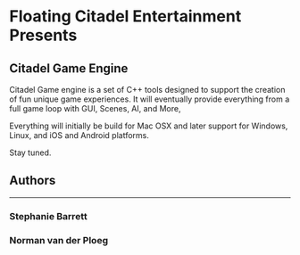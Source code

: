 # Floating Citadel Entertainment Presents

## Citadel Game Engine

Citadel Game engine is a set of C++ tools designed to support the creation of fun unique game experiences.
It will eventually provide everything from a full game loop with GUI, Scenes, AI, and More,

Everything will initially be build for Mac OSX and later support for Windows, Linux, and iOS and Android platforms.

Stay tuned.



## Authors
-------

### Stephanie Barrett
### Norman van der Ploeg
